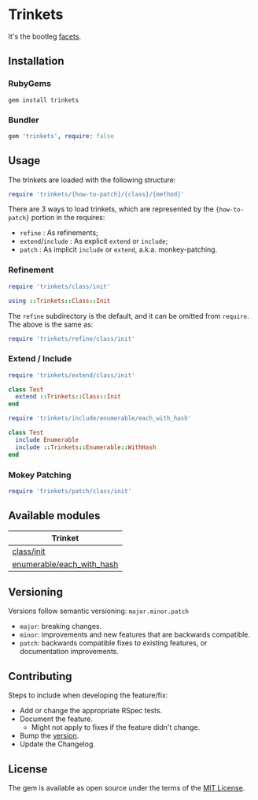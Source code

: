 # Trinkets

It's the bootleg [facets](https://github.com/rubyworks/facets?tab=readme-ov-file#ruby-facets).

## Installation

### RubyGems
```
gem install trinkets
```

### Bundler
```ruby
gem 'trinkets', require: false
```

## Usage

The trinkets are loaded with the following structure:
```ruby
require 'trinkets/{how-to-patch}/{class}/{method}'
```

There are 3 ways to load trinkets, which are represented by the `{how-to-patch}` portion in the requires:
* `refine` : As refinements;
* `extend`/`include` : As explicit `extend` or `include`;
* `patch` : As implicit `include` or `extend`, a.k.a. monkey-patching.

### Refinement

```ruby
require 'trinkets/class/init'

using ::Trinkets::Class::Init
```

The `refine` subdirectory is the default, and it can be omitted from `require`. The above is the same as:

```ruby
require 'trinkets/refine/class/init'
```

### Extend / Include

```ruby
require 'trinkets/extend/class/init'

class Test
  extend ::Trinkets::Class::Init
end
```

```ruby
require 'trinkets/include/enumerable/each_with_hash'

class Test
  include Enumerable
  include ::Trinkets::Enumerable::WithHash
end
```

### Mokey Patching

```ruby
require 'trinkets/patch/class/init'
```

## Available modules

|Trinket|
|---|
|[class/init](doc/class/init.md)|
|[enumerable/each_with_hash](doc/enumerable/each_with_hash.md)|

## Versioning

Versions follow semantic versioning: `major.minor.patch`
* `major`: breaking changes.
* `minor`: improvements and new features that are backwards compatible.
* `patch`: backwards compatible fixes to existing features, or documentation improvements.

[//]: # (TODO: Development)

## Contributing

Steps to include when developing the feature/fix:
* Add or change the appropriate RSpec tests.
* Document the feature.
  * Might not apply to fixes if the feature didn't change.
* Bump the [version](lib/trinkets/version.rb).
* Update the Changelog.

[//]: # (TODO: Contributing)

## License

The gem is available as open source under the terms of the [MIT License](https://opensource.org/licenses/MIT).
